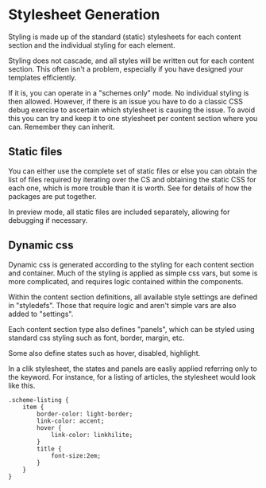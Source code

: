 # Stylesheet Generation

Styling is made up of the standard (static) stylesheets for each content section and the individual styling for each element.

Styling does not cascade, and all styles will be written out for each content section. This often isn't a problem, especially if you have designed your templates efficiently.

If it is, you can operate in a "schemes only" mode. No individual styling is then allowed. However, if there is an issue you have to do a classic CSS debug exercise to ascertain which stylesheet is causing the issue. To avoid this you can try and keep it to one stylesheet per content section where you can. Remember they can inherit.

## Static files

You can either use the complete set of static files or else you can obtain the list of files required by iterating over the CS and obtaining the static CSS for each one, which is more trouble than it is worth. See [](#static_files) for details of how the packages are put together.

In preview mode, all static files are included separately, allowing for debugging if necessary.

## Dynamic css

Dynamic css is generated according to the styling for each content section and container. Much of the styling is applied as simple css vars, but some is more complicated, and requires logic contained within the components.

Within the content section definitions, all available style settings are defined in "styledefs". Those that require logic and aren't simple vars are also added to "settings".

Each content section type also defines "panels", which can be styled using standard css styling such as font, border, margin, etc.

Some also define states such as hover, disabled, highlight. 

In a clik stylesheet, the states and panels are easliy applied referring only to the keyword. For instance, for a listing of articles, the stylesheet would look like this.

```
.scheme-listing {
	item {
		border-color: light-border;
		link-color: accent;
		hover {
			link-color: linkhilite;
		}
		title {
			font-size:2em;
		}
	}
}
```





